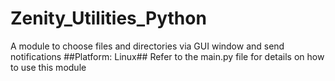 # Zenity_Utilities_Python
A module to choose files and directories via GUI window and send notifications  ##Platform: Linux##
Refer to the main.py file for details on how to use this module
